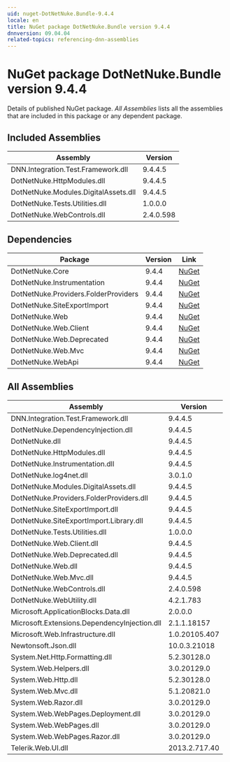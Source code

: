 ```yaml
---
uid: nuget-DotNetNuke.Bundle-9.4.4
locale: en
title: NuGet package DotNetNuke.Bundle version 9.4.4
dnnversion: 09.04.04
related-topics: referencing-dnn-assemblies
---
```


# NuGet package DotNetNuke.Bundle version 9.4.4
Details of published NuGet package.
*All Assemblies* lists all the assemblies that are included in this package or any dependent package.

## Included Assemblies

|Assembly|Version|
|---|---|
|DNN.Integration.Test.Framework.dll|9.4.4.5|
|DotNetNuke.HttpModules.dll|9.4.4.5|
|DotNetNuke.Modules.DigitalAssets.dll|9.4.4.5|
|DotNetNuke.Tests.Utilities.dll|1.0.0.0|
|DotNetNuke.WebControls.dll|2.4.0.598|

## Dependencies

|Package|Version|Link|
|---|---|---|
|DotNetNuke.Core|9.4.4|[NuGet](https://www.nuget.org/packages/DotNetNuke.Core/9.4.4)|
|DotNetNuke.Instrumentation|9.4.4|[NuGet](https://www.nuget.org/packages/DotNetNuke.Instrumentation/9.4.4)|
|DotNetNuke.Providers.FolderProviders|9.4.4|[NuGet](https://www.nuget.org/packages/DotNetNuke.Providers.FolderProviders/9.4.4)|
|DotNetNuke.SiteExportImport|9.4.4|[NuGet](https://www.nuget.org/packages/DotNetNuke.SiteExportImport/9.4.4)|
|DotNetNuke.Web|9.4.4|[NuGet](https://www.nuget.org/packages/DotNetNuke.Web/9.4.4)|
|DotNetNuke.Web.Client|9.4.4|[NuGet](https://www.nuget.org/packages/DotNetNuke.Web.Client/9.4.4)|
|DotNetNuke.Web.Deprecated|9.4.4|[NuGet](https://www.nuget.org/packages/DotNetNuke.Web.Deprecated/9.4.4)|
|DotNetNuke.Web.Mvc|9.4.4|[NuGet](https://www.nuget.org/packages/DotNetNuke.Web.Mvc/9.4.4)|
|DotNetNuke.WebApi|9.4.4|[NuGet](https://www.nuget.org/packages/DotNetNuke.WebApi/9.4.4)|

## All Assemblies

|Assembly|Version|
|---|---|
|DNN.Integration.Test.Framework.dll|9.4.4.5|
|DotNetNuke.DependencyInjection.dll|9.4.4.5|
|DotNetNuke.dll|9.4.4.5|
|DotNetNuke.HttpModules.dll|9.4.4.5|
|DotNetNuke.Instrumentation.dll|9.4.4.5|
|DotNetNuke.log4net.dll|3.0.1.0|
|DotNetNuke.Modules.DigitalAssets.dll|9.4.4.5|
|DotNetNuke.Providers.FolderProviders.dll|9.4.4.5|
|DotNetNuke.SiteExportImport.dll|9.4.4.5|
|DotNetNuke.SiteExportImport.Library.dll|9.4.4.5|
|DotNetNuke.Tests.Utilities.dll|1.0.0.0|
|DotNetNuke.Web.Client.dll|9.4.4.5|
|DotNetNuke.Web.Deprecated.dll|9.4.4.5|
|DotNetNuke.Web.dll|9.4.4.5|
|DotNetNuke.Web.Mvc.dll|9.4.4.5|
|DotNetNuke.WebControls.dll|2.4.0.598|
|DotNetNuke.WebUtility.dll|4.2.1.783|
|Microsoft.ApplicationBlocks.Data.dll|2.0.0.0|
|Microsoft.Extensions.DependencyInjection.dll|2.1.1.18157|
|Microsoft.Web.Infrastructure.dll|1.0.20105.407|
|Newtonsoft.Json.dll|10.0.3.21018|
|System.Net.Http.Formatting.dll|5.2.30128.0|
|System.Web.Helpers.dll|3.0.20129.0|
|System.Web.Http.dll|5.2.30128.0|
|System.Web.Mvc.dll|5.1.20821.0|
|System.Web.Razor.dll|3.0.20129.0|
|System.Web.WebPages.Deployment.dll|3.0.20129.0|
|System.Web.WebPages.dll|3.0.20129.0|
|System.Web.WebPages.Razor.dll|3.0.20129.0|
|Telerik.Web.UI.dll|2013.2.717.40|


